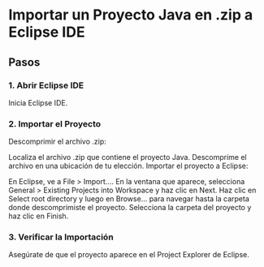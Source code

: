 # Importar un Proyecto Java en .zip a Eclipse IDE
## Pasos
### 1. Abrir Eclipse IDE
Inicia Eclipse IDE.
### 2. Importar el Proyecto
Descomprimir el archivo .zip:

Localiza el archivo .zip que contiene el proyecto Java.
Descomprime el archivo en una ubicación de tu elección.
Importar el proyecto a Eclipse:

En Eclipse, ve a File > Import....
En la ventana que aparece, selecciona General > Existing Projects into Workspace y haz clic en Next.
Haz clic en Select root directory y luego en Browse... para navegar hasta la carpeta donde descomprimiste el proyecto.
Selecciona la carpeta del proyecto y haz clic en Finish.
### 3. Verificar la Importación
Asegúrate de que el proyecto aparece en el Project Explorer de Eclipse.